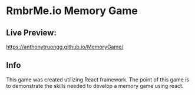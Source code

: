 # RmbrMe.io Memory Game

## Live Preview:
https://anthonytruongg.github.io/MemoryGame/

## Info
This game was created utilizing React framework. The point of this game is to demonstrate the skills needed to develop a memory game using react.
